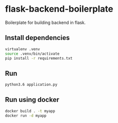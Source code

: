 # flask-backend-boilerplate

Boilerplate for building backend in flask.

## Install dependencies

```sh
virtualenv .venv
source .venv/bin/activate
pip install -r requirements.txt
```

## Run

```sh
python3.6 application.py
```

## Run using docker

```sh
docker build . -t myapp
docker run -d myapp
```